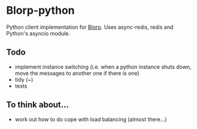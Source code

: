 # Blorp-python
Python client implementation for [Blorp](https://github.com/jrdh/blorp).
Uses async-redis, redis and Python's asyncio module.

## Todo
- implement instance switching (i.e. when a python instance shuts down, move the messages to another one if there is one)
- tidy (~)
- tests

## To think about...
- work out how to do cope with load balancing (almost there...)
